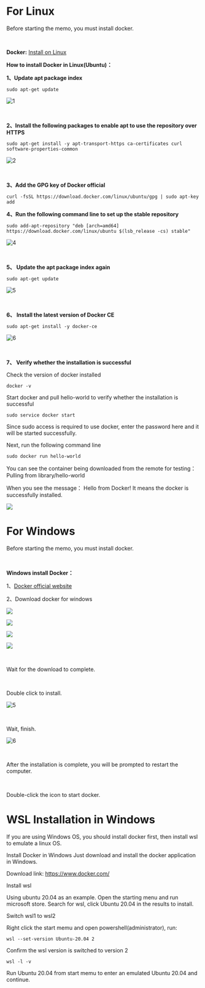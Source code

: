 # For Linux

Before starting the memo, you must install docker.

&nbsp; 

**Docker:** [Install on Linux](https://docs.docker.com/desktop/install/linux-install/)

**How to install Docker in Linux(Ubuntu)：**

**1、Update apt package index**

```shell
sudo apt-get update
```

![1](./docker1.png)


&nbsp;

**2、Install the following packages to enable apt to use the repository over HTTPS**

```shell
sudo apt-get install -y apt-transport-https ca-certificates curl software-properties-common
```

​![2](./docker2.png)

​&nbsp;

**3、Add the GPG key of Docker official**

```shell
curl -fsSL https://download.docker.com/linux/ubuntu/gpg | sudo apt-key add
```

**4、Run the following command line to set up the stable repository**

```shell
sudo add-apt-repository "deb [arch=amd64] https://download.docker.com/linux/ubuntu $(lsb_release -cs) stable"
```

​![4](./docker4.png)

​&nbsp;

**5、 Update the apt package index again**

```shell
sudo apt-get update
```

![5](./docker5.png)

&nbsp; 

**6、 Install the latest version of Docker CE**

```shell
sudo apt-get install -y docker-ce
```

![6](./docker6.png)

&nbsp; 

**7、 Verify whether the installation is successful**

Check the version of docker installed

```shell
docker -v
```

Start docker and pull hello-world to verify whether the installation is successful

```shell
sudo service docker start
```

Since sudo access is required to use docker, enter the password here and it will be started successfully.

Next, run the following command line

```shell
sudo docker run hello-world
```

You can see the container being downloaded from the remote for testing： Pulling from library/hello-world

When you see the message： Hello from Docker! It means the docker is successfully installed.

![](./docker7.png)

# For Windows

Before starting the memo, you must install docker.

&nbsp; 

**Windows install Docker：**

1、[Docker official website](https://www.docker.com/)

2、Download docker for windows

![](./windocker1.png)

![](./windocker2.png)

![](./windocker3.png)

![](./windocker4.png)

&nbsp; 

Wait for the download to complete.

&nbsp; 

Double click to install.

![5](./windocker5.png)

&nbsp; 

Wait, finish.

![6](./windocker6.png)

&nbsp; 

After the installation is complete, you will be prompted to restart the computer.

 &nbsp;

Double-click the icon to start docker.


# WSL Installation in Windows

If you are using Windows OS, you should install docker first, then install wsl to emulate a linux OS.

Install Docker in Windows
Just download and install the docker application in Windows.

Download link: https://www.docker.com/

Install wsl

Using ubuntu 20.04 as an example.
Open the starting menu and run microsoft store.
Search for wsl, click Ubuntu 20.04 in the results to install.

Switch wsl1 to wsl2

Right click the start memu and open powershell(administrator), run:

```shell
wsl --set-version Ubuntu-20.04 2
```

Confirm the wsl version is switched to version 2

```shell
wsl -l -v
```

Run Ubuntu 20.04 from start memu to enter an emulated Ubuntu 20.04 and continue.